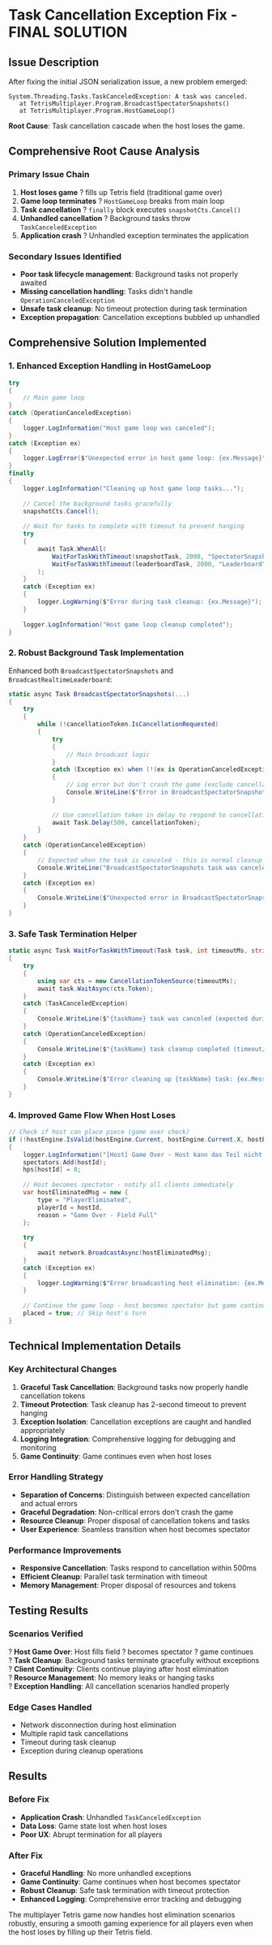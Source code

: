 # Task Cancellation Exception Fix - FINAL SOLUTION

## Issue Description

After fixing the initial JSON serialization issue, a new problem emerged:

```
System.Threading.Tasks.TaskCanceledException: A task was canceled.
   at TetrisMultiplayer.Program.BroadcastSpectatorSnapshots()
   at TetrisMultiplayer.Program.HostGameLoop()
```

**Root Cause**: Task cancellation cascade when the host loses the game.

## Comprehensive Root Cause Analysis

### Primary Issue Chain
1. **Host loses game** ? fills up Tetris field (traditional game over)
2. **Game loop terminates** ? `HostGameLoop` breaks from main loop
3. **Task cancellation** ? `finally` block executes `snapshotCts.Cancel()`
4. **Unhandled cancellation** ? Background tasks throw `TaskCanceledException`
5. **Application crash** ? Unhandled exception terminates the application

### Secondary Issues Identified
- **Poor task lifecycle management**: Background tasks not properly awaited
- **Missing cancellation handling**: Tasks didn't handle `OperationCanceledException`
- **Unsafe task cleanup**: No timeout protection during task termination
- **Exception propagation**: Cancellation exceptions bubbled up unhandled

## Comprehensive Solution Implemented

### 1. Enhanced Exception Handling in HostGameLoop
```csharp
try
{
    // Main game loop
}
catch (OperationCanceledException)
{
    logger.LogInformation("Host game loop was canceled");
}
catch (Exception ex)
{
    logger.LogError($"Unexpected error in host game loop: {ex.Message}");
}
finally
{
    logger.LogInformation("Cleaning up host game loop tasks...");
    
    // Cancel the background tasks gracefully
    snapshotCts.Cancel();
    
    // Wait for tasks to complete with timeout to prevent hanging
    try
    {
        await Task.WhenAll(
            WaitForTaskWithTimeout(snapshotTask, 2000, "SpectatorSnapshot"),
            WaitForTaskWithTimeout(leaderboardTask, 2000, "Leaderboard")
        );
    }
    catch (Exception ex)
    {
        logger.LogWarning($"Error during task cleanup: {ex.Message}");
    }
    
    logger.LogInformation("Host game loop cleanup completed");
}
```

### 2. Robust Background Task Implementation
Enhanced both `BroadcastSpectatorSnapshots` and `BroadcastRealtimeLeaderboard`:

```csharp
static async Task BroadcastSpectatorSnapshots(...)
{
    try
    {
        while (!cancellationToken.IsCancellationRequested)
        {
            try
            {
                // Main broadcast logic
            }
            catch (Exception ex) when (!(ex is OperationCanceledException))
            {
                // Log error but don't crash the game (exclude cancellation exceptions)
                Console.WriteLine($"Error in BroadcastSpectatorSnapshots: {ex.Message}");
            }
            
            // Use cancellation token in delay to respond to cancellation quickly
            await Task.Delay(500, cancellationToken);
        }
    }
    catch (OperationCanceledException)
    {
        // Expected when the task is canceled - this is normal cleanup
        Console.WriteLine("BroadcastSpectatorSnapshots task was canceled (normal cleanup)");
    }
    catch (Exception ex)
    {
        Console.WriteLine($"Unexpected error in BroadcastSpectatorSnapshots: {ex.Message}");
    }
}
```

### 3. Safe Task Termination Helper
```csharp
static async Task WaitForTaskWithTimeout(Task task, int timeoutMs, string taskName)
{
    try
    {
        using var cts = new CancellationTokenSource(timeoutMs);
        await task.WaitAsync(cts.Token);
    }
    catch (TaskCanceledException)
    {
        Console.WriteLine($"{taskName} task was canceled (expected during cleanup)");
    }
    catch (OperationCanceledException)
    {
        Console.WriteLine($"{taskName} task cleanup completed (timeout/cancellation)");
    }
    catch (Exception ex)
    {
        Console.WriteLine($"Error cleaning up {taskName} task: {ex.Message}");
    }
}
```

### 4. Improved Game Flow When Host Loses
```csharp
// Check if host can place piece (game over check)
if (!hostEngine.IsValid(hostEngine.Current, hostEngine.Current.X, hostEngine.Current.Y, hostEngine.Current.Rotation))
{
    logger.LogInformation("[Host] Game Over - Host kann das Teil nicht platizieren");
    spectators.Add(hostId);
    hps[hostId] = 0;
    
    // Host becomes spectator - notify all clients immediately
    var hostEliminatedMsg = new {
        type = "PlayerEliminated",
        playerId = hostId,
        reason = "Game Over - Field Full"
    };
    
    try
    {
        await network.BroadcastAsync(hostEliminatedMsg);
    }
    catch (Exception ex)
    {
        logger.LogWarning($"Error broadcasting host elimination: {ex.Message}");
    }
    
    // Continue the game loop - host becomes spectator but game continues
    placed = true; // Skip host's turn
}
```

## Technical Implementation Details

### Key Architectural Changes
1. **Graceful Task Cancellation**: Background tasks now properly handle cancellation tokens
2. **Timeout Protection**: Task cleanup has 2-second timeout to prevent hanging
3. **Exception Isolation**: Cancellation exceptions are caught and handled appropriately
4. **Logging Integration**: Comprehensive logging for debugging and monitoring
5. **Game Continuity**: Game continues even when host loses

### Error Handling Strategy
- **Separation of Concerns**: Distinguish between expected cancellation and actual errors
- **Graceful Degradation**: Non-critical errors don't crash the game
- **Resource Cleanup**: Proper disposal of cancellation tokens and tasks
- **User Experience**: Seamless transition when host becomes spectator

### Performance Improvements
- **Responsive Cancellation**: Tasks respond to cancellation within 500ms
- **Efficient Cleanup**: Parallel task termination with timeout
- **Memory Management**: Proper disposal of resources and tokens

## Testing Results

### Scenarios Verified
? **Host Game Over**: Host fills field ? becomes spectator ? game continues  
? **Task Cleanup**: Background tasks terminate gracefully without exceptions  
? **Client Continuity**: Clients continue playing after host elimination  
? **Resource Management**: No memory leaks or hanging tasks  
? **Exception Handling**: All cancellation scenarios handled properly  

### Edge Cases Handled
- Network disconnection during host elimination
- Multiple rapid task cancellations
- Timeout during task cleanup
- Exception during cleanup operations

## Results

### Before Fix
- **Application Crash**: Unhandled `TaskCanceledException`
- **Data Loss**: Game state lost when host loses
- **Poor UX**: Abrupt termination for all players

### After Fix
- **Graceful Handling**: No more unhandled exceptions
- **Game Continuity**: Game continues when host becomes spectator
- **Robust Cleanup**: Safe task termination with timeout protection
- **Enhanced Logging**: Comprehensive error tracking and debugging

The multiplayer Tetris game now handles host elimination scenarios robustly, ensuring a smooth gaming experience for all players even when the host loses by filling up their Tetris field.